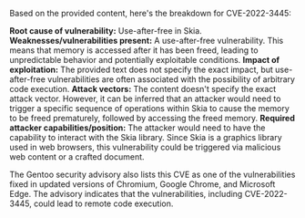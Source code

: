 Based on the provided content, here's the breakdown for CVE-2022-3445:

**Root cause of vulnerability:** Use-after-free in Skia.
**Weaknesses/vulnerabilities present:**  A use-after-free vulnerability. This means that memory is accessed after it has been freed, leading to unpredictable behavior and potentially exploitable conditions.
**Impact of exploitation:**  The provided text does not specify the exact impact, but use-after-free vulnerabilities are often associated with the possibility of arbitrary code execution.
**Attack vectors:**  The content doesn't specify the exact attack vector. However, it can be inferred that an attacker would need to trigger a specific sequence of operations within Skia to cause the memory to be freed prematurely, followed by accessing the freed memory.
**Required attacker capabilities/position:** The attacker would need to have the capability to interact with the Skia library. Since Skia is a graphics library used in web browsers, this vulnerability could be triggered via malicious web content or a crafted document.

The Gentoo security advisory also lists this CVE as one of the vulnerabilities fixed in updated versions of Chromium, Google Chrome, and Microsoft Edge. The advisory indicates that the vulnerabilities, including CVE-2022-3445, could lead to remote code execution.
